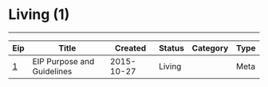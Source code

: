 
# Living (1)
---
| Eip          | Title                      | Created    | Status | Category | Type  |
| ------------ | -------------------------- | ---------- | ------ | -------- | ----- |
| [1](./eip-1) | EIP Purpose and Guidelines | 2015-10-27 | Living |          | Meta  |

    